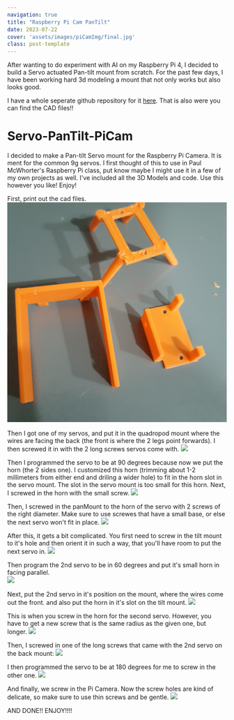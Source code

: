 ```yaml
---
navigation: true
title: "Raspberry Pi Cam PanTilt"
date: 2023-07-22
cover: 'assets/images/piCamImg/final.jpg'
class: post-template
---
```

After wanting to do experiment with AI on my Raspberry Pi 4, I decided to build a Servo actuated Pan-tilt mount from scratch. For the past few days, I have been working hard 3d modeling a mount that not only works but also looks good.

I have a whole seperate github repository for it [here](https://github.com/burakayy7/Servo-PanTilt-PiCam). That is also were you can find the CAD files!!

# Servo-PanTilt-PiCam
I decided to make a Pan-tilt Servo mount for the Raspberry Pi Camera. It is ment for the common 9g servos. I first thought of this to use in Paul McWhorter's Raspberry Pi class, put know maybe I might use it in a few of my own projects as well. I've included all the 3D Models and code. Use this however you like! Enjoy!

First, print out the cad files. 
![](assets\images\piCam\images\parts.jpg)

Then I got one of my servos, and put it in the quadropod mount where the wires are facing the back \(the front is where the 2 legs point forwards\). I then screwed it in with the 2 long screws servos come with. 
![](assets\images\piCam\images\images/1.jpg)

Then I programmed the servo to be at 90 degrees because now we put the horn \(the 2 sides one\). I customized this horn \(trimming about 1-2 millimeters from either end and driling a wider hole\) to fit in the horn slot in the servo mount. The slot in the servo mount is too small for this horn. Next, I screwed in the horn with the small screw. 
![](assets\images\piCam\images\images/horn.jpg)

Then, I screwed in the panMount to the horn of the servo with 2 screws of the right diameter. Make sure to use screwes that have a small base, or else the next servo won't fit in place.
![](assets\images\piCam\images\images/2.jpg)

After this, it gets a bit complicated. You first need to screw in the tilt mount to it's hole and then orient it in such a way, that you'll have room to put the next servo in. 
![](assets\images\piCam\images\images/3.jpg)

Then program the 2nd servo to be in 60 degrees and put it's small horn in facing parallel.  
![](assets\images\piCam\images\images/horn2.jpg)

Next, put the 2nd servo in it's position on the mount, where the wires come out the front. and also put the horn in it's slot on the tilt mount.
![](assets\images\piCam\images\images/4.jpg)

This is when you screw in the horn for the second servo. However, you have to get a new screw that is the same radius as the given one, but longer. 
![](assets\images\piCam\images\images/5.jpg)

Then, I screwed in one of the long screws that came with the 2nd servo on the back mount:
![](assets\images\piCam\images\images/screwHorn.jpg)

I then programmed the servo to be at 180 degrees for me to screw in the other one. 
![](assets\images\piCam\images\images/6.jpg)

And finally, we screw in the Pi Camera. Now the screw holes are kind of delicate, so make sure to use thin screws and be gentle. 
![](assets\images\piCam\images\images/final.jpg)

AND DONE!! ENJOY!!!!
